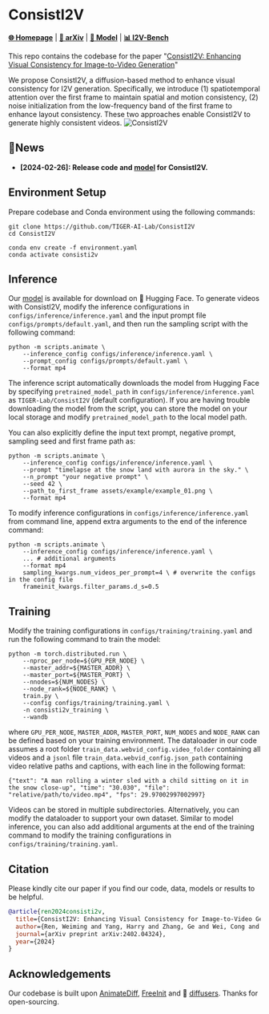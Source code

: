 # ConsistI2V
<!-- ### This repo is under construction. Please stay tuned. -->

[**🌐 Homepage**](https://tiger-ai-lab.github.io/ConsistI2V/) | [**📖 arXiv**](https://arxiv.org/abs/2402.04324) | [**🤗 Model**](https://huggingface.co/TIGER-Lab/ConsistI2V) | [**📊 I2V-Bench**](https://drive.google.com/drive/folders/1eg_vtowKZBen74W-A1oeO4bR1K21giks)

This repo contains the codebase for the paper "[ConsistI2V: Enhancing Visual Consistency for Image-to-Video Generation](https://arxiv.org/abs/2402.04324)"

We propose ConsistI2V, a diffusion-based method to enhance visual consistency for I2V generation. Specifically, we introduce (1) spatiotemporal attention over the first frame to maintain spatial and motion consistency, (2) noise initialization from the low-frequency band of the first frame to enhance layout consistency. These two approaches enable ConsistI2V to generate highly consistent videos.
<img src="https://tiger-ai-lab.github.io/ConsistI2V/static/images/consisti2v_main.png" alt="ConsistI2V">

## 🔔News
- **[2024-02-26]: Release code and [model](https://huggingface.co/TIGER-Lab/ConsistI2V) for ConsistI2V.**


## Environment Setup
Prepare codebase and Conda environment using the following commands:
```
git clone https://github.com/TIGER-AI-Lab/ConsistI2V
cd ConsistI2V

conda env create -f environment.yaml
conda activate consisti2v
```

## Inference
Our [model](https://huggingface.co/TIGER-Lab/ConsistI2V) is available for download on 🤗 Hugging Face. To generate videos with ConsistI2V, modify the inference configurations in `configs/inference/inference.yaml` and the input prompt file `configs/prompts/default.yaml`, and then run the sampling script with the following command:
```
python -m scripts.animate \
    --inference_config configs/inference/inference.yaml \
    --prompt_config configs/prompts/default.yaml \
    --format mp4
```
The inference script automatically downloads the model from Hugging Face by specifying `pretrained_model_path` in `configs/inference/inference.yaml` as `TIGER-Lab/ConsistI2V` (default configuration). If you are having trouble downloading the model from the script, you can store the model on your local storage and modify `pretrained_model_path` to the local model path.

You can also explicitly define the input text prompt, negative prompt, sampling seed and first frame path as:
```
python -m scripts.animate \
    --inference_config configs/inference/inference.yaml \
    --prompt "timelapse at the snow land with aurora in the sky." \
    --n_prompt "your negative prompt" \
    --seed 42 \
    --path_to_first_frame assets/example/example_01.png \
    --format mp4
```

To modify inference configurations in `configs/inference/inference.yaml` from command line, append extra arguments to the end of the inference command:
```
python -m scripts.animate \
    --inference_config configs/inference/inference.yaml \
    ... # additional arguments
    --format mp4
    sampling_kwargs.num_videos_per_prompt=4 \ # overwrite the configs in the config file
    frameinit_kwargs.filter_params.d_s=0.5
```

## Training
Modify the training configurations in `configs/training/training.yaml` and run the following command to train the model:
```
python -m torch.distributed.run \
    --nproc_per_node=${GPU_PER_NODE} \
    --master_addr=${MASTER_ADDR} \
    --master_port=${MASTER_PORT} \
    --nnodes=${NUM_NODES} \
    --node_rank=${NODE_RANK} \
    train.py \
    --config configs/training/training.yaml \
    -n consisti2v_training \
    --wandb
```
where `GPU_PER_NODE`, `MASTER_ADDR`, `MASTER_PORT`, `NUM_NODES` and `NODE_RANK` can be defined based on your training environment. The dataloader in our code assumes a root folder `train_data.webvid_config.video_folder` containing all videos and a `jsonl` file `train_data.webvid_config.json_path` containing video relative paths and captions, with each line in the following format:
```
{"text": "A man rolling a winter sled with a child sitting on it in the snow close-up", "time": "30.030", "file": "relative/path/to/video.mp4", "fps": 29.97002997002997}
```
Videos can be stored in multiple subdirectories. Alternatively, you can modify the dataloader to support your own dataset. Similar to model inference, you can also add additional arguments at the end of the training command to modify the training configurations in `configs/training/training.yaml`.

## Citation
Please kindly cite our paper if you find our code, data, models or results to be helpful.
```bibtex
@article{ren2024consisti2v,
  title={ConsistI2V: Enhancing Visual Consistency for Image-to-Video Generation},
  author={Ren, Weiming and Yang, Harry and Zhang, Ge and Wei, Cong and Du, Xinrun and Huang, Stephen and Chen, Wenhu},
  journal={arXiv preprint arXiv:2402.04324},
  year={2024}
}
```
## Acknowledgements
Our codebase is built upon [AnimateDiff](https://github.com/guoyww/AnimateDiff), [FreeInit](https://github.com/TianxingWu/FreeInit) and 🤗 [diffusers](https://github.com/huggingface/diffusers). Thanks for open-sourcing.